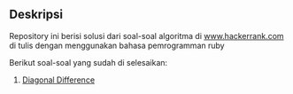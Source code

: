 ## Deskripsi

Repository ini berisi solusi dari soal-soal algoritma di www.hackerrank.com di tulis dengan menggunakan bahasa pemrogramman ruby

Berikut soal-soal yang sudah di selesaikan:
1. [Diagonal Difference](https://www.hackerrank.com/challenges/diagonal-difference)
